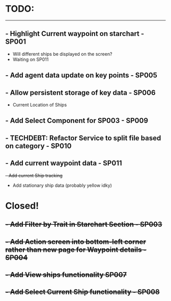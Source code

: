 # TODO:

-------------------------
## - Highlight Current waypoint on starchart - SP001
 - Will different ships be displayed on the screen?
 - Waiting on SP011


## - Add agent data update on key points - SP005

## - Allow persistent storage of key data - SP006
 - Current Location of Ships

## - Add Select Component for SP003 - SP009

## - TECHDEBT: Refactor Service to split file based on category - SP010

## - Add current waypoint data - SP011
 ~~- Add current Ship tracking~~
 - Add stationary ship data (probably yellow idky)

# Closed!

## ~~- Add Filter by Trait in Starchart Section - SP003~~

## ~~- Add Action screen into bottom-left corner rather than new page for Waypoint details - SP004~~

## ~~- Add View ships functionality SP007~~

## ~~- Add Select Current Ship functionality - SP008~~